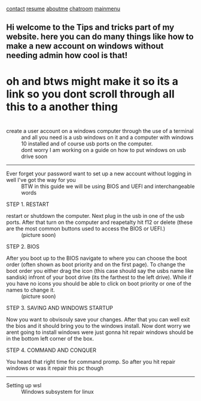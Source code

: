 [contact](https://neverlivedordied.github.io/contact.github.io/index.html)   [resume](https://neverlivedordied.github.io/resume/index.html)   [aboutme](https://neverlivedordied.github.io/About-Me/index.html)   [chatroom](https://neverlivedordied.github.io/chatroom/index.html) [mainmenu](https://neverlivedordied.github.io/index.html)
## Hi welcome to the Tips and tricks part of my website.  here you can do many things like how to make a new account on windows without needing admin how cool is that!
# oh and btws might make it so its a link so you dont scroll through all this to a another thing 
# 





<dl>
  <dt>create a user account on a windows computer through the use of a terminal</dt>
 <dd>and all you need is a usb windows on it and a computer with windows 10 installed and of course usb ports on the computer.</dd>
  <dd> dont worry I am working on a guide on how to put windows on usb drive soon</dd>

  
 ---
  
  
 <d1> 
<dt> Ever forget your password want to set up a new account without logging in well I've got the way for you </dt>
   <dd>BTW in this guide we will be using BIOS and UEFI and interchangeable words </dd>


  STEP 1. RESTART
<d5>
  <dt>restart or shutdown the computer. Next plug in the usb in one of the usb ports. After that turn on the computer and reapetalty hit f12 or delete (these are the most common buttons used to access the BIOS or UEFI.)</dt>
  <dd>(picture soon)</dd>


  STEP 2. BIOS
<d1>
  <dt>After you boot up to the BIOS navigate to where you can choose the boot order (often shown as boot priority and on the first page). To change the boot order you either drag the icon (this case should say the usbs name like sandisk) infront of your boot drive (its the farthest to the left drive). While if you have no icons you should be able to click on boot priority or one of the names to change it.</dt>
  <dd>(picture soon)</dd>


  STEP 3. SAVING AND WINDOWS STARTUP
<d1>
  <dt>Now you want to obvisouly save your changes. After that you can well exit the bios and it should bring you to the windows install. Now dont worry we arent going to install windows were just gonna hit repair windows should be in the bottom left corner of the box.</dt>

  STEP 4. COMMAND AND CONQUER 
<d1>
  <dt>You heard that right time for command promp. So after you hit repair windows or was it repair this pc though </dt>
  
  
  
  
  
  
  
  ---
  
  </d1> 
  </dt>Setting up wsl</dt>
  <dd> Windows subsystem for linux</dd>
  
